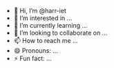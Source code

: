 - 👋 Hi, I’m @harr-iet
- 👀 I’m interested in ...
- 🌱 I’m currently learning ...
- 💞️ I’m looking to collaborate on ...
- 📫 How to reach me ...
- 😄 Pronouns: ...
- ⚡ Fun fact: ...

<!---
harr-iet/harr-iet is a ✨ special ✨ repository because its `README.md` (this file) appears on your GitHub profile.
You can click the Preview link to take a look at your changes.
--->
